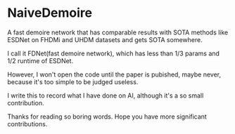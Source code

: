 # NaiveDemoire
A fast demoire network that has comparable results with SOTA methods like ESDNet on FHDMi and UHDM datasets and gets SOTA somewhere.

I call it FDNet(fast demoire network), which has less than 1/3 params and 1/2 runtime of ESDNet.

However, I won't open the code until the paper is pubished, maybe never, because it's too simple to be judged useless.

I write this to record what I have done on AI, although it's a so small contribution.

Thanks for reading so boring words. Hope you have more significant contributions.
